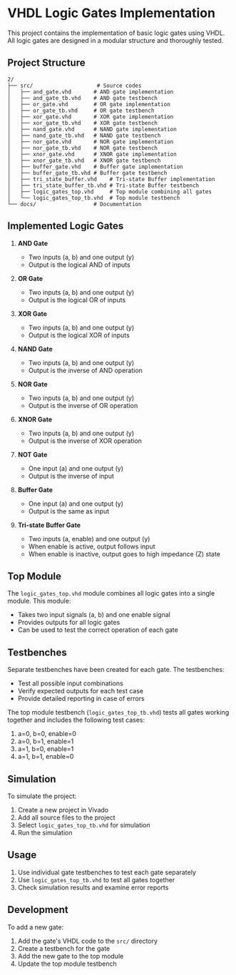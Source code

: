 # VHDL Logic Gates Implementation

This project contains the implementation of basic logic gates using VHDL. All logic gates are designed in a modular structure and thoroughly tested.

## Project Structure

```
2/
├── src/                    # Source codes
│   ├── and_gate.vhd       # AND gate implementation
│   ├── and_gate_tb.vhd    # AND gate testbench
│   ├── or_gate.vhd        # OR gate implementation
│   ├── or_gate_tb.vhd     # OR gate testbench
│   ├── xor_gate.vhd       # XOR gate implementation
│   ├── xor_gate_tb.vhd    # XOR gate testbench
│   ├── nand_gate.vhd      # NAND gate implementation
│   ├── nand_gate_tb.vhd   # NAND gate testbench
│   ├── nor_gate.vhd       # NOR gate implementation
│   ├── nor_gate_tb.vhd    # NOR gate testbench
│   ├── xnor_gate.vhd      # XNOR gate implementation
│   ├── xnor_gate_tb.vhd   # XNOR gate testbench
│   ├── buffer_gate.vhd    # Buffer gate implementation
│   ├── buffer_gate_tb.vhd # Buffer gate testbench
│   ├── tri_state_buffer.vhd    # Tri-state Buffer implementation
│   ├── tri_state_buffer_tb.vhd # Tri-state Buffer testbench
│   ├── logic_gates_top.vhd     # Top module combining all gates
│   └── logic_gates_top_tb.vhd  # Top module testbench
└── docs/                  # Documentation
```

## Implemented Logic Gates

1. **AND Gate**
   - Two inputs (a, b) and one output (y)
   - Output is the logical AND of inputs

2. **OR Gate**
   - Two inputs (a, b) and one output (y)
   - Output is the logical OR of inputs

3. **XOR Gate**
   - Two inputs (a, b) and one output (y)
   - Output is the logical XOR of inputs

4. **NAND Gate**
   - Two inputs (a, b) and one output (y)
   - Output is the inverse of AND operation

5. **NOR Gate**
   - Two inputs (a, b) and one output (y)
   - Output is the inverse of OR operation

6. **XNOR Gate**
   - Two inputs (a, b) and one output (y)
   - Output is the inverse of XOR operation

7. **NOT Gate**
   - One input (a) and one output (y)
   - Output is the inverse of input

8. **Buffer Gate**
   - One input (a) and one output (y)
   - Output is the same as input

9. **Tri-state Buffer Gate**
   - Two inputs (a, enable) and one output (y)
   - When enable is active, output follows input
   - When enable is inactive, output goes to high impedance (Z) state

## Top Module

The `logic_gates_top.vhd` module combines all logic gates into a single module. This module:

- Takes two input signals (a, b) and one enable signal
- Provides outputs for all logic gates
- Can be used to test the correct operation of each gate

## Testbenches

Separate testbenches have been created for each gate. The testbenches:

- Test all possible input combinations
- Verify expected outputs for each test case
- Provide detailed reporting in case of errors

The top module testbench (`logic_gates_top_tb.vhd`) tests all gates working together and includes the following test cases:

1. a=0, b=0, enable=0
2. a=0, b=1, enable=1
3. a=1, b=0, enable=1
4. a=1, b=1, enable=0

## Simulation

To simulate the project:

1. Create a new project in Vivado
2. Add all source files to the project
3. Select `logic_gates_top_tb.vhd` for simulation
4. Run the simulation

## Usage

1. Use individual gate testbenches to test each gate separately
2. Use `logic_gates_top_tb.vhd` to test all gates together
3. Check simulation results and examine error reports

## Development

To add a new gate:

1. Add the gate's VHDL code to the `src/` directory
2. Create a testbench for the gate
3. Add the new gate to the top module
4. Update the top module testbench 